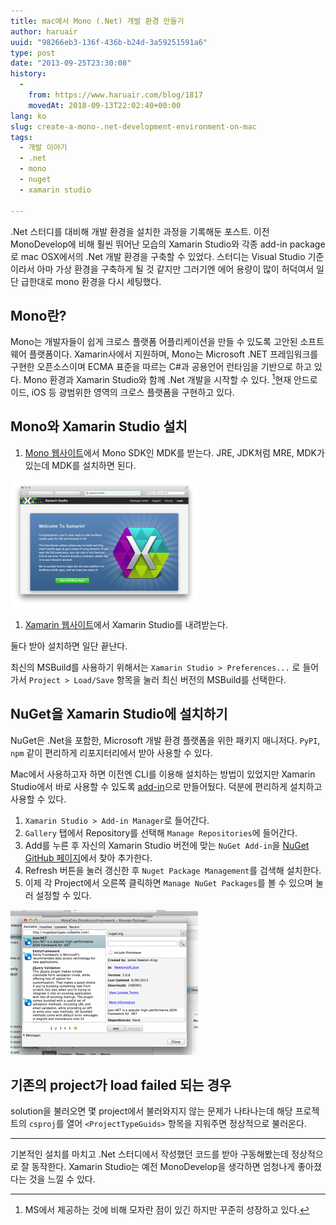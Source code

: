 ```yaml
---
title: mac에서 Mono (.Net) 개발 환경 만들기
author: haruair
uuid: "98266eb3-136f-436b-b24d-3a59251591a6"
type: post
date: "2013-09-25T23:30:08"
history:
  - 
    from: https://www.haruair.com/blog/1817
    movedAt: 2018-09-13T22:02:40+00:00
lang: ko
slug: create-a-mono-.net-development-environment-on-mac
tags:
  - 개발 이야기
  - .net
  - mono
  - nuget
  - xamarin studio

---
```

.Net 스터디를 대비해 개발 환경을 설치한 과정을 기록해둔 포스트. 이전 MonoDevelop에 비해 훨씬 뛰어난 모습의 Xamarin Studio와 각종 add-in package로 mac OSX에서의 .Net 개발 환경을 구축할 수 있었다. 스터디는 Visual Studio 기준이라서 아마 가상 환경을 구축하게 될 것 같지만 그러기엔 에어 용량이 많이 허덕여서 일단 급한대로 mono 환경을 다시 세팅했다.

## Mono란?

Mono는 개발자들이 쉽게 크로스 플랫폼 어플리케이션을 만들 수 있도록 고안된 소프트웨어 플랫폼이다. Xamarin사에서 지원하며, Mono는 Microsoft .NET 프레임워크를 구현한 오픈소스이며 ECMA 표준을 따르는 C#과 공용언어 런타임을 기반으로 하고 있다. Mono 환경과 Xamarin Studio와 함께 .Net 개발을 시작할 수 있다. [^1]현재 안드로이드, iOS 등 광범위한 영역의 크로스 플랫폼을 구현하고 있다.

## Mono와 Xamarin Studio 설치

  1. [Mono 웹사이트][1]에서 Mono SDK인 MDK를 받는다. JRE, JDK처럼 MRE, MDK가 있는데 MDK를 설치하면 된다.

![Xamarin Studio](Screen-Shot-2013-09-26-at-12.19.04-AM-300x204.png)

  1. [Xamarin 웹사이트][3]에서 Xamarin Studio를 내려받는다.

둘다 받아 설치하면 일단 끝난다.

최신의 MSBuild를 사용하기 위해서는 `Xamarin Studio > Preferences...` 로 들어가서 `Project > Load/Save` 항목을 눌러 최신 버전의 MSBuild를 선택한다.

## NuGet을 Xamarin Studio에 설치하기

NuGet은 .Net을 포함한, Microsoft 개발 환경 플랫폼을 위한 패키지 매니저다. `PyPI`, `npm` 같이 편리하게 리포지터리에서 받아 사용할 수 있다.

Mac에서 사용하고자 하면 이전엔 CLI를 이용해 설치하는 방법이 있었지만 Xamarin Studio에서 바로 사용할 수 있도록 [add-in][4]으로 만들어뒀다. 덕분에 편리하게 설치하고 사용할 수 있다.

  1. `Xamarin Studio > Add-in Manager`로 들어간다.
  2. `Gallery` 탭에서 Repository를 선택해 `Manage Repositories`에 들어간다.
  3. Add를 누른 후 자신의 Xamarin Studio 버전에 맞는 `NuGet Add-in`을 [NuGet GitHub 페이지][4]에서 찾아 추가한다.
  4. Refresh 버튼을 눌러 갱신한 후 `Nuget Package Management`를 검색해 설치한다.
  5. 이제 각 Project에서 오른쪽 클릭하면 `Manage NuGet Packages`를 볼 수 있으며 눌러 설정할 수 있다.

![NuGet 실행 화면](Screen-Shot-2013-09-26-at-12.22.59-AM-300x232.png)

## 기존의 project가 load failed 되는 경우

solution을 불러오면 몇 project에서 불러와지지 않는 문제가 나타나는데 해당 프로젝트의 `csproj`를 열어 `<ProjectTypeGuids>` 항목을 지워주면 정상적으로 불러온다.

* * *

기본적인 설치를 마치고 .Net 스터디에서 작성했던 코드를 받아 구동해봤는데 정상적으로 잘 동작한다. Xamarin Studio는 예전 MonoDevelop을 생각하면 엄청나게 좋아졌다는 것을 느낄 수 있다.

[^1]:    
    MS에서 제공하는 것에 비해 모자란 점이 있긴 하지만 꾸준히 성장하고 있다.

 [1]: http://www.mono-project.com/
 [3]: http://xamarin.com/
 [4]: https://github.com/mrward/monodevelop-nuget-addin
